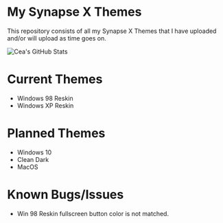 # My Synapse X Themes
This repository consists of all my Synapse X Themes that I have uploaded and/or will upload as time goes on.

![Cea's GitHub Stats](https://github-readme-stats.vercel.app/api?username=RealCEa&show_icons=true&theme=radical)

# Current Themes
- Windows 98 Reskin
- Windows XP Reskin

# Planned Themes
- Windows 10
- Clean Dark
- MacOS

# Known Bugs/Issues
- Win 98 Reskin fullscreen button color is not matched.
